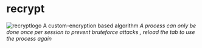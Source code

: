 # recrypt
![recryptlogo](https://github.com/Distrosian/recrypt/assets/162895987/fe035910-c871-49bf-adb4-25936b998041)
A custom-encryption based algorithm
<i>A process can only be done once per session to prevent bruteforce attacks , reload the tab to use the process again</i>

